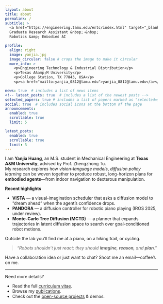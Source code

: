 ```yaml
---
layout: about
title: about
permalink: /
subtitle: >
  <a href="https://engineering.tamu.edu/entc/index.html" target="_blank">Texas A&amp;M University</a> &nbsp;·&nbsp;
  Graduate Research Assistant &nbsp;·&nbsp;
  Robotics &amp; Embodied AI

profile:
  align: right
  image: yanjia.jpg
  image_circular: false # crops the image to make it circular
  more_info: >
    <p>Engineering Technology & Industrial Distribution</p>
    <p>Texas A&amp;M University</p>
    <p>College Station, TX 77843, USA</p>
    <p><a href="mailto:yanjia_0812@tamu.edu">yanjia_0812@tamu.edu</a></p>

news: true  # includes a list of news items 
<!-- latest_posts: true  # includes a list of the newest posts -->
selected_papers: true # includes a list of papers marked as "selected={true}" 
social: true  # includes social icons at the bottom of the page
announcements:
  enabled: true
  scrollable: true
  limit: 5

latest_posts:
  enabled: true
  scrollable: true
  limit: 3
---
```



I am **Yanjia Huang**, an M.S. student in Mechanical Engineering at **Texas A&amp;M University**, advised by Prof. Zhengzhong Tu.  
My research explores how *vision-language models*, *diffusion policy learning* can be woven together to produce robust, long-horizon plans for **embodied agents**—from indoor navigation to dexterous manipulation.

**Recent highlights**

* **VISTA** — a visual-imagination scheduler that asks a diffusion model to “dream ahead” when the agent’s confidence drops.  
* **PANDORA** — a diffusion controller for robotic piano playing (IROS 2025, under review).
* **Monte-Carlo Tree Diffusion (MCTD)** — a planner that expands trajectories in latent diffusion space to search over goal-conditioned robot motions.  


Outside the lab you’ll find me at a piano, on a hiking trail, or cycling.

> *“Robots shouldn’t just react; they should **imagine**, **reason**, and **plan**.”*

Have a collaboration idea or just want to chat? Shoot me an email—coffee’s on me.

---

Need more details?  
* Read the full <a href="/cv/">curriculum vitae</a>.  
* Browse my <a href="/publications/">publications</a>.  
* Check out the <a href="/projects/">open-source projects</a> & demos.
